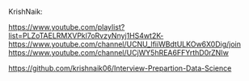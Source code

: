 KrishNaik:

https://www.youtube.com/playlist?list=PLZoTAELRMXVPkl7oRvzyNnyj1HS4wt2K-
https://www.youtube.com/channel/UCNU_lfiiWBdtULKOw6X0Dig/join
https://www.youtube.com/channel/UCjWY5hREA6FFYrthD0rZNIw

https://github.com/krishnaik06/Interview-Prepartion-Data-Science
